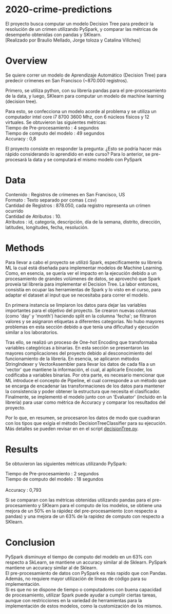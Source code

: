 # 2020-crime-predictions
El proyecto busca computar un modelo Decision Tree para predecir la resolución de un crimen utilizando PySpark, y comparar las métricas de desempeño obtenidas con pandas y SKlearn.                  
[Realizado por Braulio Mellado, Jorge toloza y Catalina Villches]

# Overview            
Se quiere correr un modelo de Aprendizaje Automático (Decision Tree) para predecir crímenes en San Francisco (~870.000 registros).

Primero, se utiliza python, con su librería pandas para el pre-procesamiento de la data, y luego, SKlearn para computar un modelo de machine learning (decision tree). 

Para esto, se confecciona un modelo acorde al problema y se utiliza un computador intel core i7 8700 3600 Mhz, con 6 núcleos físicos y 12 virtuales. Se obtuvieron las siguientes métricas: <br>
Tiempo de Pre-procesamiento    : 4 segundos <br>
Tiempo de computo del modelo   : 49 segundos <br>
Accuracy                       : 0,8 <br>

El proyecto consiste en responder la pregunta: ¿Esto se podría hacer más rápido considerando lo aprendido en este curso?
Para lo anterior, se pre-procesará la data y se computará el mismo modelo con PySpark

# Data
Contenido                        : Registros de crímenes en San Francisco, US <br>
Formato                          : Texto separado por comas (.csv) <br>
Cantidad de Registros            : 878.050, cada registro representa un crímen ocurrido <br>
Cantidad de Atributos            : 10. <br>
Atributos                        : id, categoría, descripción, día de la semana, distrito, dirección, latitudes, longitudes, fecha, resolución. <br>

# Methods
Para llevar a cabo el proyecto se utilizó Spark, especificamente su librería ML la cual está diseñada para implementar modelos de Machine Learning. Como, en esencia, se quería ver el impacto en la ejecución debido a un procesamiento de grandes volúmenes de datos, se aprovechó que Spark proveía tal librería para implementar el Decision Tree. La labor entonces, consistía en ocupar las herramientas de Spark y lo visto en el curso, para adaptar el dataset al input que se necesitaba para correr el modelo.

En primera instancia se limpiaron los datos para dejar las variables importantes para el objetivo del proyecto. Se crearon nuevas columnas (como 'day' y 'month') haciendo split en la columna 'fecha'; se filtraron valores y se asignaron etiquetas a diferentes categorías. No hubo mayores problemas en esta sección debido a que tenía una dificultad y ejecución similar a los laboratorios.

Tras ello, se realizó un proceso de One-hot Encoding que transformaba variables categóricas a binarias. En esta sección se presentaron las mayores complicaciones del proyecto debido al desconocimiento del funcionamiento de la librería. En esencia, se aplicaron métodos StringIndexer y VectorAssembler para llevar los datos de cada fila a un 'vector' que mantiene la información, el cual, al aplicarle Encoder, los codificaba a variables binarias. Por otra parte, es necesario mencionar que ML introduce el concepto de Pipeline, el cual corresponde a un método que se encarga de encadenar las transformaciones de los datos para mantener la consistencia y poder obtener la estructura que necesita el clasificador. Finalmente, se implementó el modelo junto con un 'Evaluator' (incluido en la librería) para usar como métrica de Accuracy y comparar los resultados del proyecto.

Por lo que, en resumen, se procesaron los datos de modo que cuadraran con los tipos que exigía el método DecisionTreeClassifier para su ejecución. Más detalles se pueden revisar en en el script [decisionTree.py](https://github.com/cc5212/2020-crime-predictions/blob/master/decisionTree.py).


# Results
Se obtuvieron las siguientes métricas utilizando PySpark:

Tiempo de Pre-procesamiento    : 2 segundos <br>
Tiempo de computo del modelo   : 18 segundos <br>                            
Accuracy                       :  0,793     <br>

Si se comparan con las métricas obtenidas utilizando pandas para el pre-procesamiento y SKlearn para el computo de los modelos, se obtiene una mejora de un 50% en la rápidez del pre-procesamiento (con respecto a pandas) y una mejora de un 63% de la rapidez de computo con respecto a SKlearn.

# Conclusion
PySpark disminuye el tiempo de computo del modelo en un 63% con respecto a SkLearn, se mantiene un accuracy similar al de Sklearn. PySpark mantiene un accuracy similar al de Sklearn. <br>
El pre-procesamiento de datos con PySpark es más rapido que con Pandas. Además, no requiere mayor utilización de líneas de código para su implementación. <br>
Si es que no se dispone de tiempo o computadores con buena capacidad de procesamiento, utilizar Spark puede ayudar a cumplir ciertas tareas, aunque con restricciones en la variedad de herramientas para la implementación de estos modelos, como la customización de los mismos.

